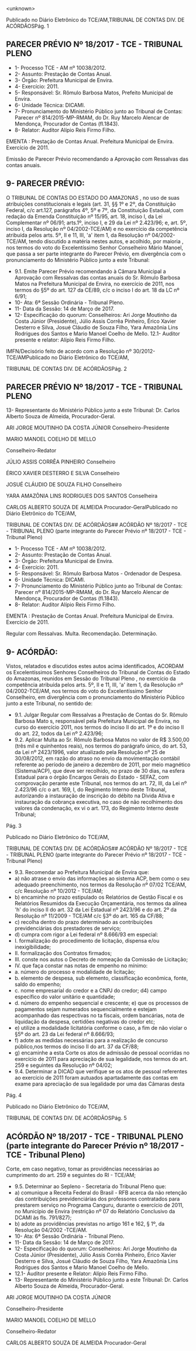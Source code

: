 &lt;unknown&gt;

Publicado  no  Diário Eletrônico do TCE/AM,TRIBUNAL DE CONTAS DIV. DE  ACÓRDÃOSPág. 1

## PARECER PRÉVIO Nº 18/2017 - TCE - TRIBUNAL PLENO

- 1- Processo TCE - AM nº 10038/2012.
- 2- Assunto: Prestação de Contas Anual.
- 3- Órgão: Prefeitura Municipal de Envira.
- 4- Exercício: 2011.
- 5- Responsável: Sr. Rômulo Barbosa Matos, Prefeito Municipal de Envira.
- 6- Unidade Técnica: DICAMI.
- 7- Pronunciamento  do Ministério  Público  junto  ao Tribunal  de Contas: Parecer  nº 814/2015-MP-RMAM,  do  Dr.  Ruy  Marcelo  Alencar  de  Mendonça,  Procurador  de Contas (fl.1843).
- 8- Relator: Auditor Alípio Reis Firmo Filho.

EMENTA : Prestação  de  Contas  Anual.  Prefeitura Municipal de Envira. Exercício de 2011.

Emissão de Parecer Prévio recomendando a Aprovação com Ressalvas das contas anuais.

## 9- PARECER PRÉVIO:

O  TRIBUNAL  DE  CONTAS  DO  ESTADO  DO  AMAZONAS ,  no  uso  de  suas atribuições  constitucionais  e  legais  (art.  31,  §§  1º  e  2º,  da  Constituição  Federal,  c/c art.127,  parágrafos  4º,  5º  e  7º,  da  Constituição  Estadual,  com  redação  da  Emenda Constituição nº 15/95, art. 18, inciso I, da Lei Complementar nº 06/91; arts.1º, inciso I, e 29  da  Lei  nº  2.423/96;  e,  art.  5º,  inciso  I,  da  Resolução  nº  04/2002-TCE/AM)  e  no exercício da competência atribuída pelos arts. 5º, II e 11, III, 'a' item 1, da Resolução nº 04/2002-TCE/AM,  tendo discutido a matéria nestes autos, e acolhido, por maioria ,  nos termos  do  voto  do  Excelentíssimo  Senhor Conselheiro  Mário  Manoel,  que  passa  a ser parte integrante do Parecer Prévio, em divergência com o pronunciamento do Ministério Público junto a este Tribunal:

- 9.1. Emite Parecer Prévio recomendando à Câmara Municipal a Aprovação com Ressalvas das contas anuais do Sr. Rômulo Barbosa Matos na  Prefeitura  Municipal  de  Envira,  no  exercício  de  2011, nos termos do §5º do art. 127 da CE/89, c/c o inciso I do art. 18  da LC nº 6/91;
- 10- Ata: 6ª Sessão Ordinária - Tribunal Pleno.
- 11- Data da Sessão: 14 de Março de 2017.
- 12-  Especificação  do  quorum: Conselheiros: Ari Jorge  Moutinho  da  Costa  Júnior (Presidente), Júlio Assis Corrêa Pinheiro, Érico Xavier Desterro e Silva, Josué Cláudio de Souza Filho, Yara Amazônia Lins Rodrigues dos Santos e Mario Manoel Coelho de Mello. 12.1- Auditor presente e relator: Alípio Reis Firmo Filho.

IMFN/Decisório feito de acordo com a Resolução nº 30/2012-TCE/AMPublicado  no  Diário Eletrônico do TCE/AM,

TRIBUNAL DE CONTAS DIV. DE  ACÓRDÃOSPág. 2

## PARECER PRÉVIO Nº 18/2017 - TCE - TRIBUNAL PLENO

13- Representante do Ministério Público junto a este Tribunal: Dr. Carlos Alberto Souza de Almeida, Procurador-Geral.

ARI JORGE MOUTINHO DA COSTA JÚNIOR Conselheiro-Presidente

MARIO MANOEL COELHO DE MELLO

Conselheiro-Redator

JÚLIO ASSIS CORRÊA PINHEIRO Conselheiro

ÉRICO XAVIER DESTERRO E SILVA Conselheiro

JOSUÉ CLÁUDIO DE SOUZA FILHO Conselheiro

YARA AMAZÔNIA LINS RODRIGUES DOS SANTOS Conselheira

CARLOS ALBERTO SOUZA DE ALMEIDA Procurador-GeralPublicado  no  Diário Eletrônico do TCE/AM,

TRIBUNAL DE CONTAS DIV. DE  ACÓRDÃOS## ACÓRDÃO Nº 18/2017 - TCE - TRIBUNAL PLENO (parte integrante do Parecer Prévio nº 18/2017 - TCE - Tribunal Pleno)

- 1- Processo TCE - AM nº 10038/2012.
- 2- Assunto: Prestação de Contas Anual.
- 3- Órgão: Prefeitura Municipal de Envira.
- 4- Exercício: 2011.
- 5- Responsável: Sr. Rômulo Barbosa Matos - Ordenador de Despesa.
- 6- Unidade Técnica: DICAMI.
- 7- Pronunciamento  do Ministério  Público  junto  ao Tribunal  de Contas: Parecer  nº 814/2015-MP-RMAM,  do  Dr.  Ruy  Marcelo  Alencar  de  Mendonça,  Procurador  de Contas (fl.1843).
- 8- Relator: Auditor Alípio Reis Firmo Filho.

EMENTA : Prestação  de  Contas  Anual.  Prefeitura Municipal de Envira. Exercício de 2011.

Regular com  Ressalvas. Multa. Recomendação. Determinação.

## 9- ACÓRDÃO:

Vistos, relatados e discutidos estes autos acima identificados, ACORDAM os Excelentíssimos Senhores Conselheiros do Tribunal de Contas do Estado do Amazonas, reunidos em Sessão do Tribunal Pleno , no exercício da competência atribuída pelos arts. 5º,  II  e  11,  III,  'a'  item  1,  da  Resolução  nº  04/2002-TCE/AM,  nos  termos  do  voto  do Excelentíssimo Senhor Conselheiro, em divergência com o pronunciamento do Ministério Público junto a este Tribunal, no sentido de:

- 9.1. Julgar Regular com Ressalvas a Prestação de Contas do Sr. Rômulo Barbosa  Mato s,  responsável  pela  Prefeitura  Municipal  de  Envira,  no curso do exercício 2011, nos termos do inciso II do art. 1º e do inciso II do art. 22, todos da Lei nº 2.423/96;
- 9.2. Aplicar Multa ao Sr. Rômulo Barbosa Matos no valor de R$ 3.500,00 (três mil e quinhentos reais), nos termos do parágrafo único, do art. 53, da Lei nº 2423/1996, valor atualizado pela Resolução  nº  25  de 30/08/2012,  em  razão  do  atraso  no  envio  da  movimentação  contábil referente ao período de janeiro a dezembro de 2011, por meio magnético (Sistema/ACP), que deve ser recolhido, no prazo de 30 dias, na esfera Estadual  para  o  órgão  Encargos  Gerais  do  Estado  -  SEFAZ,  com comprovação perante este Tribunal, nos termos do art. 72, III, da Lei nº 2.423/96 c/c o art. 169, I, do Regimento Interno deste Tribunal, autorizando  a  instauração  de  inscrição  do  débito  na  Dívida  Ativa  e instauração  da  cobrança  executiva,  no  caso  de  não  recolhimento  dos valores  da  condenação,  ex  vi  o  art.  173,  do  Regimento  Interno  deste Tribunal;

Pág. 3

Publicado  no  Diário Eletrônico do TCE/AM,

TRIBUNAL DE CONTAS DIV. DE  ACÓRDÃOS## ACÓRDÃO Nº 18/2017 - TCE - TRIBUNAL PLENO (parte integrante do Parecer Prévio nº 18/2017 - TCE - Tribunal Pleno)

- 9.3. Recomendar ao Prefeitura Municipal de Envira que:
- a) não atrase o envio  das informações ao sistema ACP, bem como o seu adequado  preenchimento,  nos  termos  da  Resolução  nº  07/02 TCE/AM, c/c Resolução nº 10/2012 - TCE/AM;
- b) encaminhe  no  prazo  estipulado os  Relatórios  de  Gestão  Fiscal  e os Relatórios  Resumidos  da  Execução  Orçamentária,  nos  termos da alínea 'h' do inciso II do art. 32 da Lei Estadual nº 2423/96 e do art.  2º da  Resolução  nº  11/2009 - TCE/AM  c/c  §3º  do  art.  165  da CF/88;
- c) recolha dentro do prazo determinado as contribuições previdenciárias dos prestadores de serviço;
- d) cumpra com rigor a Lei federal nº 8.666/93 em especial:
- I. formalização do procedimento de licitação, dispensa e/ou inexigibilidade;
- II. formalização dos Contratos firmados;
- III. conste nos autos o Decreto de nomeação da Comissão de Licitação;
- IV. que faça constar nas notas de empenho no mínimo:
- a. número do processo e modalidade de licitação;
- b. elemento de despesa, sub elemento, classificação econômica, fonte, saldo do empenho;
- c. nome empresarial do credor e a CNPJ do credor; d4) campo específico do valor unitário e quantidade;
- d. número  do  empenho  sequencial  e  crescente;  e)  que os processos de pagamentos sejam numerados sequencialmente e estejam acompanhado das respectivas no ta fiscais, ordem bancárias, nota de liquidação da  despesa,  certidões negativas do credor etc;
- e) utilize  a  modalidade licitatória conforme o caso, a fim de não violar o §5º do art. 23 da Lei federal nº 8.666/93;
- f) adote as medidas necessárias para a realização de concurso público,nos termos do inciso II do art. 37 da CF/88;
- g) encaminhe a esta Corte os atos de admissão de pessoal ocorridas no exercício de 2011 para apreciação de sua legalidade, nos termos do art. 259 e seguintes da Resolução nº 04/02;
- 9.4. Determinar a  DICAD  que  verifique  se  os  atos  de  pessoal  referentes ao exercício  de  2011  foram  autuados  apartadamente  das  contas  em exame para apreciação de sua legalidade por uma das Câmaras desta

Pág. 4

Publicado  no  Diário Eletrônico do TCE/AM,

TRIBUNAL DE CONTAS DIV. DE  ACÓRDÃOSPág. 5

## ACÓRDÃO Nº 18/2017 - TCE - TRIBUNAL PLENO (parte integrante do Parecer Prévio nº 18/2017 - TCE - Tribunal Pleno)

Corte, em caso negativo, tomar as providências necessárias ao cumprimento do art. 259 e seguintes do RI - TCE/AM;

- 9.5. Determinar ao Sepleno - Secretaria do Tribunal Pleno que:
- a) comunique  a  Receita  Federal  do  Brasil - RFB  acerca  da  não retenção das contribuições previdenciárias dos professores contratados para prestarem serviço no Programa Canguru, durante o exercício de 2011, no Município de Envira (restrição nº 07 do Relatório Conclusivo da DCAMI às fls. 791/827);
- b) adote  as  providências  previstas  no  artigo  161  e  162,  §  1º,  da Resolução 04/2002 -TCE/AM.
- 10- Ata: 6ª Sessão Ordinária - Tribunal Pleno.
- 11- Data da Sessão: 14 de Março de 2017.
- 12- Especificação  do  quorum: Conselheiros: Ari Jorge Moutinho  da  Costa  Júnior (Presidente), Júlio Assis Corrêa Pinheiro, Érico Xavier Desterro e Silva, Josué Cláudio de Souza Filho, Yara Amazônia Lins Rodrigues dos Santos e Mario Manoel Coelho de Mello.
- 12.1- Auditor presente e Relator: Alípio Reis Firmo Filho.
- 13- Representante  do  Ministério  Público  junto  a  este  Tribunal: Dr. Carlos  Alberto Souza de Almeida, Procurador-Geral.

ARI JORGE MOUTINHO DA COSTA JÚNIOR

Conselheiro-Presidente

MARIO MANOEL COELHO DE MELLO

Conselheiro-Redator

CARLOS ALBERTO SOUZA DE ALMEIDA Procurador-Geral